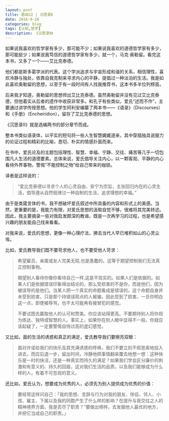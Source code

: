 ```yaml
---
layout: post
title: 君阅22 | 沉思录Ⅱ
date: 2016-9-26
categories: blog
tags: [认知,哲学]
description: 《沉思录Ⅱ》
---
```


<p>如果说我喜欢的哲学家有多少，那可能不少；如果说我喜欢的道德哲学家有多少，那可能挺少；如果说我笃信的道德哲学家有多少，就一个，马克·奥勒留。看完这本书，又多了一个——艾比克泰德。</p>

<p>他们都是斯多葛学派的代表。这个学派追求与宇宙形成和谐的关系，相信理性，喜欢冷静与独处，依靠自我克制来寻求内心的平静，提倡过一种淡泊的生活。我是如此喜欢奥勒留的思想，以至于有一段时间有人找我推荐书，这本书多半位列榜首。</p>

<p>后来我才知道，奥勒留的思想师出艾比克泰德。虽然奥勒留并没有见过艾比克泰德，但他着实从后者的遗作中收获非常多。和孔子有些类似，爱氏“述而不作”，主要通过讲学传授思想。他的学生阿利安编纂了两本书——《语录》（Discourses）和《手册》（Encheiridion），留存了艾比克泰德的思想。</p>

<p>《沉思录Ⅱ》就是选编两书的部分章节而成。</p>

<p>整本书类似语录体，以平实的短句将一些人生智慧娓娓道来，其中穿插独具说服力的论证过程和精彩的比喻，恳切、朴实的情感扑面而来。</p>

<p>在书中，爱氏论及的主题包括理性、智慧、幸福、宁静、交往、痛苦等几乎一切包围凡人生活的道德要素。总体来说，爱氏倡导关注内心，以一颗客观、平静的内心看待外界事物，警惕“不能控制之物”给自己带来的枷锁。</p>

<p>译者是这样说的：</p>

<blockquote>
<p>“爱比克泰德以寻求个人的心灵自由、安宁为宗旨，主张回归内在的心灵生活，倡导遵从自然规律过一种自制的生活，追求理想的幸福。”</p>
</blockquote>

<p>由于是类箴言体的书，我不想破坏爱氏叙述中所具备的内容和形式上的美感。当然，更重要的是，我能力有限，对爱氏思想的汲取自觉不够，很难将其完美转述。因此，我主要摘录一些对我启发颇深的教诲，既是一次再学习的过程，也是希望感兴趣的朋友能自己找来看看。</p>

<p>对我来说，爱氏的思想，更像一种心理疗法，拂去当代人早已堆积如山的心灵尘埃。</p>

<p>比如，爱氏教导我们既不要苛求他人，也不要受他人苛求：</p>

<blockquote>
<p>希望雇员、亲属或友人完美无瑕,也是愚蠢的。这等于期望控制我们无法真正控制事物。</p>

<p>期望别人看待你像你看待自己一样,这是不现实的。如果人们是依据的。如果人们是依据错误印象得出结论的，那么受损害的不是你，而是他们，因为被误导的是他们。当某人把一个真实的命题看成是错误的，这个命题自身并未受到损害，只是那个持错误观点的人被骗，因此受到了损害。一旦你明白这一点，即使被辱骂，也不太可能再有被冒犯的感觉。</p>

<p>不要试图去赢取他人的认可和赞美。你应该站得更高。不要期待别人将你视为练达、独特或智慧的人。事实上，如果你在别人眼中显得不一般，你就应该起疑了，一定要警惕自恃过高的虚幻感觉。</p>
</blockquote>

<p>又比如，面的生活的诱惑和真正的满足，爱氏教导我们要擦亮双眼：</p>

<blockquote>
<p>面对许诺给我们的快乐及其充满诱惑的呼唤，我们不要立刻不假思索地投入进去，而应后退一步，留出时间，冷静地把事情翻来覆去地想一想：这种快乐是一时的快活，还是一种真实而持久的满足？如果我们学会区分廉价的刺激和有意义的、持久的回报，这对我们生活的品质，以及我们能够成为什么样的人，有着不可忽视的意义。</p>
</blockquote>

<p>还比如，爱氏认为，想要成为优秀的人，必须先为别人提供成为优秀的价值：</p>

<blockquote>
<p>要经常这样问自己：「我的思想、言辞与行为对我的朋友、伴侣、邻人、小孩、雇主、下属以及我的同胞产生了什么样的影响？在提升与我交往之人的精神境界方面，我是否尽了职责？”要做出榜样，去发掘他人最优的地方，并把它当成自己的职责。」</p>
</blockquote>

